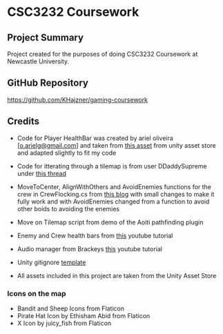 # CSC3232 Coursework

## Project Summary

Project created for the purposes of doing CSC3232 Coursework at Newcastle University.

## GitHub Repository

https://github.com/KHajzner/gaming-coursework

## Credits
- Code for Player HealthBar was created by ariel oliveira [o.arielg@gmail.com] and taken from [this asset](https://assetstore.unity.com/packages/tools/gui/simple-heart-health-system-120676) from unity asset store and adapted slightly to fit my code

- Code for itterating through a tilemap is from user DDaddySupreme under [this thread](https://forum.unity.com/threads/tilemap-tile-positions-assistance.485867/)

- MoveToCenter, AlignWithOthers and AvoidEnemies functions for the crew in CrewFlocking.cs from 
[this blog](https://blog.yarsalabscomflock-simulation-using-boids-in-unity/) with small changes to make it fully work and with AvoidEnemies changed from a function to avoid other boids to avoiding the enemies

- Move on Tilemap script from demo of the Aoiti pathfinding plugin

- Enemy and Crew health bars from [this](https://www.youtube.com/watch?v=_lREXfAMUcE) youtube tutorial

- Audio manager from Brackeys [this](https://www.youtube.com/watch?v=6OT43pvUyfY) youtube tutorial

- Unity gitignore [template](https://github.com/github/gitignore/blob/main/Unity.gitignore)

- All assets included in this project are taken from the Unity Asset Store

### Icons on the map
- Bandit and Sheep Icons from Flaticon
- Pirate Hat Icon by Ethisham Abid from Flaticon
- X Icon by juicy_fish from Flaticon